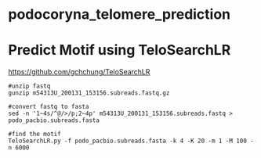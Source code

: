 # podocoryna_telomere_prediction

# Predict Motif using TeloSearchLR
https://github.com/gchchung/TeloSearchLR

```
#unzip fastq
gunzip m54313U_200131_153156.subreads.fastq.gz

#convert fastq to fasta
sed -n '1~4s/^@/>/p;2~4p' m54313U_200131_153156.subreads.fastq > podo_pacbio.subreads.fasta

#find the motif
TeloSearchLR.py -f podo_pacbio.subreads.fasta -k 4 -K 20 -m 1 -M 100 -n 6000

```

